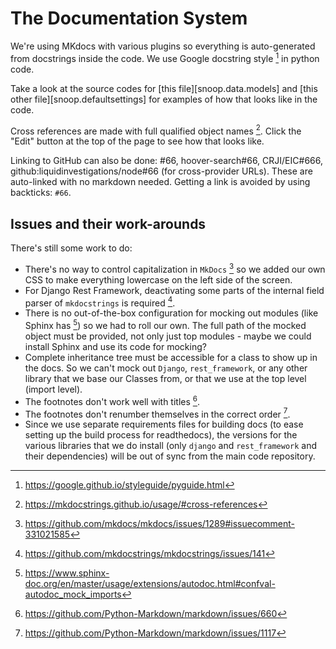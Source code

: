 # The Documentation System

We're using MKdocs with various plugins so everything is auto-generated from docstrings inside the code.
We use Google docstring style [^4] in python code.

Take a look at the source codes for [this file][snoop.data.models] and [this
other file][snoop.defaultsettings] for examples of how that looks like in the
code.

Cross references are made with full qualified object names [^5]. Click the
"Edit" button at the top of the page to see how that looks like.

Linking to GitHub can also be done: #66, hoover-search#66, CRJI/EIC#666,
github:liquidinvestigations/node#66 (for cross-provider URLs). These are
auto-linked with no markdown needed. Getting a link is avoided by using
backticks: `#66`.

## Issues and their work-arounds

There's still some work to do:

- There's no way to control capitalization in `MkDocs` [^1] so we added our own
  CSS to make everything lowercase on the left side of the screen.
- For Django Rest Framework, deactivating some parts of the internal field
  parser of `mkdocstrings` is required [^2].
- There is no out-of-the-box configuration for mocking out modules (like Sphinx
  has [^3]) so we had to roll our own. The full path of the mocked object must
  be provided, not only just top modules - maybe we could install Sphinx
  and use its code for mocking?
- Complete inheritance tree must be accessible for a class to show up in the
  docs. So we can't mock out `Django`, `rest_framework`, or any other library that
  we base our Classes from, or that we use at the top level (import level).
- The footnotes don't work well with titles [^6].
- The footnotes don't renumber themselves in the correct order [^7].
- Since we use separate requirements files for building docs (to ease setting
  up the build process for readthedocs), the versions for the various libraries
  that we do install (only `django` and `rest_framework` and their
  dependencies) will be out of sync from the main code repository.

[^1]: <https://github.com/mkdocs/mkdocs/issues/1289#issuecomment-331021585>
[^2]: <https://github.com/mkdocstrings/mkdocstrings/issues/141>
[^3]: <https://www.sphinx-doc.org/en/master/usage/extensions/autodoc.html#confval-autodoc_mock_imports>
[^4]: <https://google.github.io/styleguide/pyguide.html>
[^5]: <https://mkdocstrings.github.io/usage/#cross-references>
[^6]: <https://github.com/Python-Markdown/markdown/issues/660>
[^7]: <https://github.com/Python-Markdown/markdown/issues/1117>
